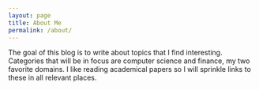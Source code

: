 ```yaml
---
layout: page
title: About Me
permalink: /about/
---
```


The goal of this blog is to write about topics that I find interesting. Categories that will be in focus are computer science and finance, my two favorite domains. I like reading academical papers so I will sprinkle links to these in all relevant places.

